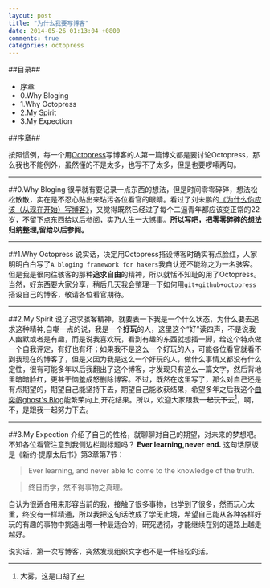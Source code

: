 ```yaml
---
layout: post
title: "为什么我要写博客"
date: 2014-05-26 01:13:04 +0800
comments: true
categories: octopress
---
```


##目录##
* 序章
* 0.Why Bloging
* 1.Why Octopress
* 2.My Spirit
* 3.My Expection

##序章##

按照惯例，每一个用[Octopress][1]写博客的人第一篇博文都是要讨论Octopress，那么我也不能例外，虽然懂的不是太多，也写不了太多，但是也要啰嗦两句。

---

##0.Why Bloging
很早就有要记录一点东西的想法，但是时间零零碎碎，想法松松散散，实在是不忍心贴出来玷污各位看官的眼睛。看过了刘未鹏的[《为什么你应该（从现在开始）写博客》][2]，又觉得既然已经过了每个二逼青年都应该变正常的22岁，不留下点东西给以后参阅，实乃人生一大憾事。**所以写吧，把零零碎碎的想法归纳整理,留给以后参阅。**

---

##1.Why Octopress
说实话，决定用Octopress搭设博客时确实有点脸红，人家明明白白写了`A bloging framework for hakers`我自认还不能称之为一名骇客。但是我是很向往骇客的那种**追求自由**的精神，所以就恬不知耻的用了Octopress。当然，好东西要大家分享，稍后几天我会整理一下如何用`git+github+octopress`搭设自己的博客，敬请各位看官期待。

---

##2.My Spirit
说了追求骇客精神，就要表一下我是一个什么状态，为什么要去追求这种精神,自嘲一点的说，我是一个**好玩**的人，这里这个“好”读四声，不是说我人幽默或者是有趣，而是说我喜欢玩，看到有趣的东西就想插一脚，给这个特点做一个自我评定，有好也有坏；如果我不是这么一个好玩的人，可能各位看官就看不到我现在的博客了，但是又因为我是这么一个好玩的人，做什么事情又都没有什么定性，很有可能多年以后我翻出了这个博客，才发现只有这么一篇文字，然后背地里暗暗脸红，更甚于恼羞成怒删除博客。不过，既然在这里写了，那么对自己还是有点期望的，期望自己能坚持下去，期望自己能收获结果，希望多年之后我这个[曲奕帆ghost's Blog][3]能繁荣向上,开花结果。所以，欢迎大家跟我~~一起玩下去~~[^footnote]，啊，不，是跟我一起努力下去。

---
##3.My Expection
介绍了自己的性格，就聊聊对自己的期望，对未来的梦想吧。不知各位看管注意到我侧边栏副标题吗？ **Ever learning,never end.**
这句话原版是《新约·提摩太后书》第3章第7节：
> Ever learning, and never able to come to the knowledge of the truth.

> 终日而学，然不得事物之真理。

自认为很适合用来形容当前的我，接触了很多事物，也学到了很多，然而玩心太重，终没有一样精通，所以我把这句话改成了学无止境，希望自己能从各种各样好玩的有趣的事物中挑选出哪一种最适合的，研究透彻，才能继续在别的道路上越走越好。

说实话，第一次写博客，突然发现组织文字也不是一件轻松的活。

[1]:http://octopress.org/
[2]:http://mindhacks.cn/2009/02/15/why-you-should-start-blogging-now/
[3]:http://ghostqu.github.io
[^footnote]:大雾，这是口胡了


